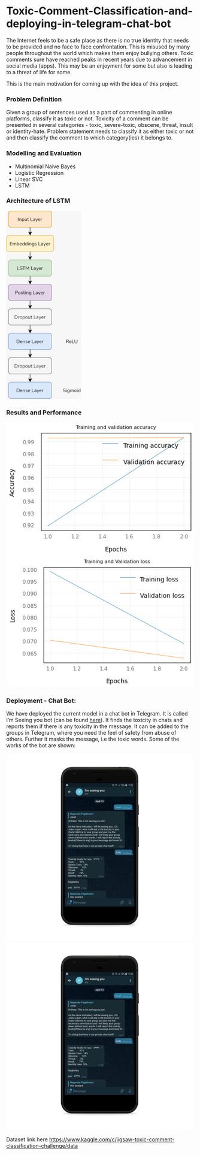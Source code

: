 # Toxic-Comment-Classification-and-deploying-in-telegram-chat-bot

The Internet feels to be a safe place as there is no true identity that needs to be
provided and no face to face confrontation. This is misused by many people
throughout the world which makes them enjoy bullying others. Toxic comments
sure have reached peaks in recent years due to advancement in social media
(apps). This may be an enjoyment for some but also is leading to a threat of life
for some. 

This is the main motivation for coming up with the idea of this project.

### Problem Definition
Given a group of sentences used as a part of commenting in online platforms,
classify it as toxic or not. Toxicity of a comment can be presented in several
categories - toxic, severe-toxic, obscene, threat, insult or identity-hate. Problem
statement needs to classify it as either toxic or not and then classify the
comment to which category(ies) it belongs to.

### Modelling and Evaluation
- Multinomial Naive Bayes
- Logistic Regression
- Linear SVC
- LSTM

### Architecture of LSTM
<img src="/Images/Architecture.jpeg" alt="Architecture of LSTM model" width="200"/>

### Results and Performance
<img src="/Images/loss.png" alt="Architecture of LSTM model" width="500"/>
<img src="/Images/accuracy.png" alt="Architecture of LSTM model" width="500"/>

### Deployment - Chat Bot:
We have deployed the current model in a chat bot in Telegram. It is called I’m
Seeing you bot (can be found [here](https://t.me/seeing_you_bot)). It finds the toxicity in chats and reports
them if there is any toxicity in the message. It can be added to the groups in
Telegram, where you need the feel of safety from abuse of others. Further it
masks the message, i.e the toxic words.
Some of the works of the bot are shown:

<p float="left">
  <img src="/Images/pic1_pixel_quite_black_portrait.png" width="500" />
  <img src="/Images/pic1_pixel_quite_black_portrait.png" width="500" /> 
</p>

Dataset link here
https://www.kaggle.com/c/jigsaw-toxic-comment-classification-challenge/data
